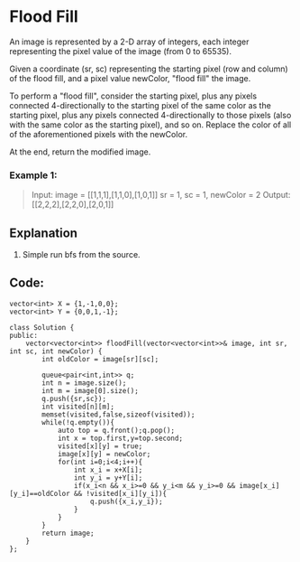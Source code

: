 # Flood Fill

An image is represented by a 2-D array of integers, each integer representing the pixel value of the image (from 0 to 65535).

Given a coordinate (sr, sc) representing the starting pixel (row and column) of the flood fill, and a pixel value newColor, "flood fill" the image.

To perform a "flood fill", consider the starting pixel, plus any pixels connected 4-directionally to the starting pixel of the same color as the starting pixel, plus any pixels connected 4-directionally to those pixels (also with the same color as the starting pixel), and so on. Replace the color of all of the aforementioned pixels with the newColor.

At the end, return the modified image. 


### Example 1:

> Input: 
> image = [[1,1,1],[1,1,0],[1,0,1]]
> sr = 1, sc = 1, newColor = 2
> Output: [[2,2,2],[2,2,0],[2,0,1]]


## Explanation

1. Simple run bfs from the source.


## Code:

```
vector<int> X = {1,-1,0,0};
vector<int> Y = {0,0,1,-1};

class Solution {
public:
    vector<vector<int>> floodFill(vector<vector<int>>& image, int sr, int sc, int newColor) {
        int oldColor = image[sr][sc];
        
        queue<pair<int,int>> q;
        int n = image.size();
        int m = image[0].size();
        q.push({sr,sc});
        int visited[n][m];
        memset(visited,false,sizeof(visited));
        while(!q.empty()){
            auto top = q.front();q.pop();
            int x = top.first,y=top.second;
            visited[x][y] = true;
            image[x][y] = newColor;
            for(int i=0;i<4;i++){
                int x_i = x+X[i];
                int y_i = y+Y[i];
                if(x_i<n && x_i>=0 && y_i<m && y_i>=0 && image[x_i][y_i]==oldColor && !visited[x_i][y_i]){
                    q.push({x_i,y_i});
                }
            }
        }
        return image;
    }
};
```